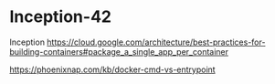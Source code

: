 # Inception-42
Inception
https://cloud.google.com/architecture/best-practices-for-building-containers#package_a_single_app_per_container

https://phoenixnap.com/kb/docker-cmd-vs-entrypoint
